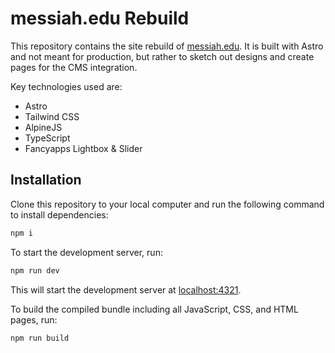# messiah.edu Rebuild

This repository contains the site rebuild of [messiah.edu](https://www.messiah.edu/). It is built with Astro and not meant for production, but rather to sketch out designs and create pages for the CMS integration.

Key technologies used are:

- Astro
- Tailwind CSS
- AlpineJS
- TypeScript
- Fancyapps Lightbox & Slider

## Installation

Clone this repository to your local computer and run the following command to install dependencies:

```bash
npm i
```

To start the development server, run:

```bash
npm run dev
```

This will start the development server at [localhost:4321](http://localhost:4321).

To build the compiled bundle including all JavaScript, CSS, and HTML pages, run:

```bash
npm run build
```
